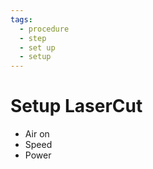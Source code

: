 ```yaml
---
tags:
  - procedure
  - step
  - set up
  - setup
---
```


# Setup LaserCut

- Air on
- Speed
- Power
